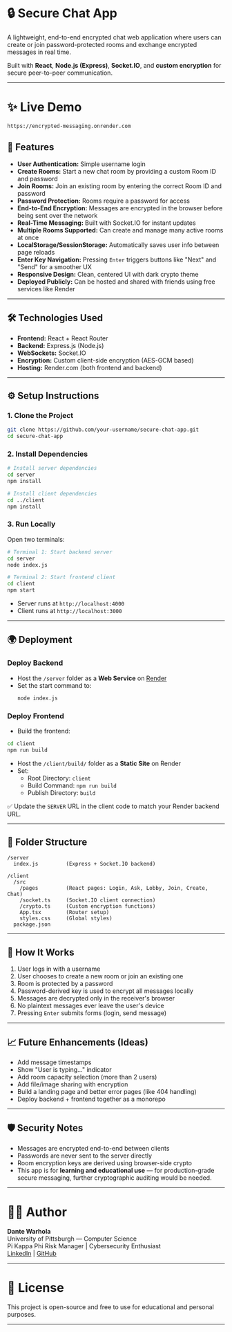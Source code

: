 
# 🔒 Secure Chat App

A lightweight, end-to-end encrypted chat web application where users can create or join password-protected rooms and exchange encrypted messages in real time.

Built with **React**, **Node.js (Express)**, **Socket.IO**, and **custom encryption** for secure peer-to-peer communication.

---

# ✨ Live Demo

>

```
https://encrypted-messaging.onrender.com
```

## 🚀 Features

- **User Authentication:** Simple username login
- **Create Rooms:** Start a new chat room by providing a custom Room ID and password
- **Join Rooms:** Join an existing room by entering the correct Room ID and password
- **Password Protection:** Rooms require a password for access
- **End-to-End Encryption:** Messages are encrypted in the browser before being sent over the network
- **Real-Time Messaging:** Built with Socket.IO for instant updates
- **Multiple Rooms Supported:** Can create and manage many active rooms at once
- **LocalStorage/SessionStorage:** Automatically saves user info between page reloads
- **Enter Key Navigation:** Pressing `Enter` triggers buttons like "Next" and "Send" for a smoother UX
- **Responsive Design:** Clean, centered UI with dark crypto theme
- **Deployed Publicly:** Can be hosted and shared with friends using free services like Render

---

## 🛠 Technologies Used

- **Frontend:** React + React Router
- **Backend:** Express.js (Node.js)
- **WebSockets:** Socket.IO
- **Encryption:** Custom client-side encryption (AES-GCM based)
- **Hosting:** Render.com (both frontend and backend)

---

## ⚙️ Setup Instructions

### 1. Clone the Project

```bash
git clone https://github.com/your-username/secure-chat-app.git
cd secure-chat-app
```

### 2. Install Dependencies

```bash
# Install server dependencies
cd server
npm install

# Install client dependencies
cd ../client
npm install
```

### 3. Run Locally

Open two terminals:

```bash
# Terminal 1: Start backend server
cd server
node index.js

# Terminal 2: Start frontend client
cd client
npm start
```

- Server runs at `http://localhost:4000`
- Client runs at `http://localhost:3000`

---

## 🌍 Deployment

### Deploy Backend

- Host the `/server` folder as a **Web Service** on [Render](https://render.com/)
- Set the start command to:
  ```bash
  node index.js
  ```

### Deploy Frontend

- Build the frontend:

```bash
cd client
npm run build
```

- Host the `/client/build/` folder as a **Static Site** on Render
- Set:
  - Root Directory: `client`
  - Build Command: `npm run build`
  - Publish Directory: `build`

✅ Update the `SERVER` URL in the client code to match your Render backend URL.

---

## 🧩 Folder Structure

```
/server
  index.js         (Express + Socket.IO backend)

/client
  /src
    /pages         (React pages: Login, Ask, Lobby, Join, Create, Chat)
    /socket.ts     (Socket.IO client connection)
    /crypto.ts     (Custom encryption functions)
    App.tsx        (Router setup)
    styles.css     (Global styles)
  package.json
```

---

## 💬 How It Works

1. User logs in with a username
2. User chooses to create a new room or join an existing one
3. Room is protected by a password
4. Password-derived key is used to encrypt all messages locally
5. Messages are decrypted only in the receiver's browser
6. No plaintext messages ever leave the user's device
7. Pressing `Enter` submits forms (login, send message)

---

## 📈 Future Enhancements (Ideas)

- Add message timestamps
- Show "User is typing..." indicator
- Add room capacity selection (more than 2 users)
- Add file/image sharing with encryption
- Build a landing page and better error pages (like 404 handling)
- Deploy backend + frontend together as a monorepo

---

## 🛡️ Security Notes

- Messages are encrypted end-to-end between clients
- Passwords are never sent to the server directly
- Room encryption keys are derived using browser-side crypto
- This app is for **learning and educational use** — for production-grade secure messaging, further cryptographic auditing would be needed.

---

# 🧑‍💻 Author

**Dante Warhola**  
University of Pittsburgh — Computer Science  
Pi Kappa Phi Risk Manager | Cybersecurity Enthusiast  
[LinkedIn](https://www.linkedin.com/in/dante-warhola/) | [GitHub](https://github.com/dantewarhola)

---

# 📜 License

This project is open-source and free to use for educational and personal purposes.

---
